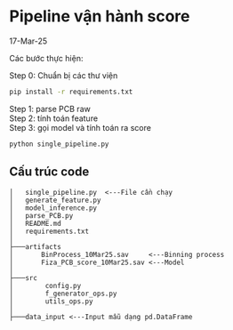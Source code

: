 
# Pipeline vận hành score
17-Mar-25

Các bước thực hiện: 

Step 0: Chuẩn bị các thư viện
```bash
pip install -r requirements.txt
```

Step 1: parse PCB raw \
Step 2: tính toán feature \
Step 3: gọi model và tính toán ra score
```bash
python single_pipeline.py
```


## Cấu trúc code
```
│   single_pipeline.py  <---File cần chạy     
│   generate_feature.py
│   model_inference.py
│   parse_PCB.py
│   README.md
│   requirements.txt
│
├───artifacts
│       BinProcess_10Mar25.sav     <---Binning process
│       Fiza_PCB_score_10Mar25.sav <---Model
│
├───src
│        config.py
│        f_generator_ops.py
│        utils_ops.py
│        
├───data_input <---Input mẫu dạng pd.DataFrame

```